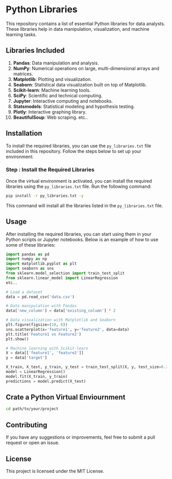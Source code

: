 # Python Libraries

This repository contains a list of essential Python libraries for data analysts. These libraries help in data manipulation, visualization, and machine learning tasks.

## Libraries Included

1. **Pandas**: Data manipulation and analysis.
2. **NumPy**: Numerical operations on large, multi-dimensional arrays and matrices.
3. **Matplotlib**: Plotting and visualization.
4. **Seaborn**: Statistical data visualization built on top of Matplotlib.
5. **Scikit-learn**: Machine learning tools.
6. **SciPy**: Scientific and technical computing.
7. **Jupyter**: Interactive computing and notebooks.
8. **Statsmodels**: Statistical modeling and hypothesis testing.
9. **Plotly**: Interactive graphing library.
10. **BeautifulSoup**: Web scraping. etc..

## Installation

To install the required libraries, you can use the `py_libraries.txt` file included in this repository. Follow the steps below to set up your environment:


### Step : Install the Required Libraries

Once the virtual environment is activated, you can install the required libraries using the `py_libraries.txt` file. Run the following command:

```bash
pip install -r py_libraries.txt -y
```

This command will install all the libraries listed in the `py_libraries.txt` file.

## Usage

After installing the required libraries, you can start using them in your Python scripts or Jupyter notebooks. Below is an example of how to use some of these libraries:

```python
import pandas as pd
import numpy as np
import matplotlib.pyplot as plt
import seaborn as sns
from sklearn.model_selection import train_test_split
from sklearn.linear_model import LinearRegression
etc..

# Load a dataset
data = pd.read_csv('data.csv')

# Data manipulation with Pandas
data['new_column'] = data['existing_column'] * 2

# Data visualization with Matplotlib and Seaborn
plt.figure(figsize=(10, 6))
sns.scatterplot(x='feature1', y='feature2', data=data)
plt.title('Feature1 vs Feature2')
plt.show()

# Machine learning with Scikit-learn
X = data[['feature1', 'feature2']]
y = data['target']

X_train, X_test, y_train, y_test = train_test_split(X, y, test_size=0.2, random_state=42)
model = LinearRegression()
model.fit(X_train, y_train)
predictions = model.predict(X_test)
```
## Crate a Python Virtual Enviournment

```sh
cd path/to/your/project
```

## Contributing

If you have any suggestions or improvements, feel free to submit a pull request or open an issue.

## License

This project is licensed under the MIT License.